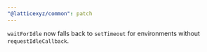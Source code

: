 ```yaml
---
"@latticexyz/common": patch
---
```


`waitForIdle` now falls back to `setTimeout` for environments without `requestIdleCallback`.
